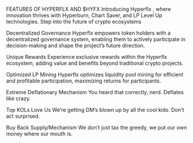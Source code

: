 FEATURES OF HYPERFLX AND $HYFX
Introducing Hyperflx , where innovation thrives with Hyperburn, Chart Saver, and LP Level Up technologies. Step into the future of crypto ecosystems

Decentralized Governance
Hyperflx empowers token holders with a decentralized governance system, enabling them to actively participate in decision-making and shape the project’s future direction.

Unique Rewards
Experience exclusive rewards within the Hyperflx ecosystem, adding value and benefits beyond traditional crypto projects.

Optimized LP Mining
Hyperflx optimizes liquidity pool mining for efficient and profitable participation, maximizing returns for participants.

Extreme Deflationary Mechanism
You heard that correctly, nerd. Deflates like crazy.

Top KOLs Love Us
We’re getting DM’s blown up by all the cool kids.
Don’t act surprised.

Buy Back Supply/Mechanism
We don’t just tax the greedy, we put our own money where our mouth is.
